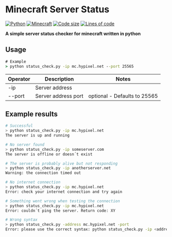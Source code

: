 # Minecraft Server Status

[![Python](https://img.shields.io/badge/Language-Python-yellow.svg?style=flat)](https://en.wikipedia.org/wiki/Python_(programming_language)) 
[![Minecraft](https://img.shields.io/badge/Game-Minecraft-green.svg?style=flat)](https://www.minecraft.net/en-us) 
[![Code size](https://img.shields.io/github/languages/code-size/TosoxDev/Minecraft-Server-Status?style=flat)](https://github.com/TosoxDev/Minecraft-Server-Status)
[![Lines of code](https://tokei.rs/b1/github/TosoxDev/Minecraft-Server-Status)](https://github.com/TosoxDev/Minecraft-Server-Status)

**A simple server status checker for minecraft written in python**

## Usage

```cmd
# Example
> python status_check.py -ip mc.hypixel.net --port 25565
``` 

| Operator          | Description                                  | Notes                        |
|-------------------|----------------------------------------------|------------------------------|
| -ip               | Server address                               |                              |
| --port            | Server address port                          | optional - Defaults to 25565 |

## Example results

```bash
# Successful
> python status_check.py -ip mc.hypixel.net
The server is up and running
```

```bash
# No server found
> python status_check.py -ip someserver.com
The server is offline or doesn´t exist
```

```bash
# The server is probably alive but not responding
> python status_check.py -ip anotherserver.net
Warning: the connection timed out
```

```bash
# No internet connection
> python status_check.py -ip mc.hypixel.net
Error: check your internet connection and try again
```

```bash
# Something went wrong when testing the connection
> python status_check.py -ip mc.hypixel.net
Error: couldn´t ping the server. Return code: XY
```

```bash
# Wrong syntax
> python status_check.py -address mc.hypixel.net -port
Error: please use the correct syntax: python status_check.py -ip <address> [OPTIONAL: --port <port>]
```
